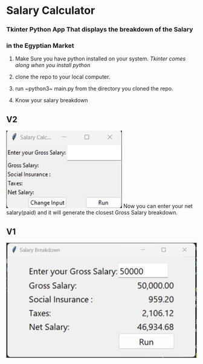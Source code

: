 # Salary Calculator
### Tkinter Python App That displays the breakdown of the Salary
### in the Egyptian Market

1) Make Sure you have python installed on your system. *Tkinter comes along when you install python*

2) clone the repo to your local computer.

3) run ~python3~ main.py from the directory you cloned the repo.

4) Know your salary breakdown

## V2
![Version 2.0](/src/v2.png)
Now you can enter your net salary(paid) and it will generate the closest Gross Salary breakdown. 

## V1
![Version 1.0](/src/v1.png)